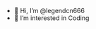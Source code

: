 - 👋 Hi, I’m @legendcn666
- 👀 I’m interested in Coding
<!---
legendcn666/legendcn666 is a ✨ special ✨ repository because its `README.md` (this file) appears on your GitHub profile.
You can click the Preview link to take a look at your changes.
--->
